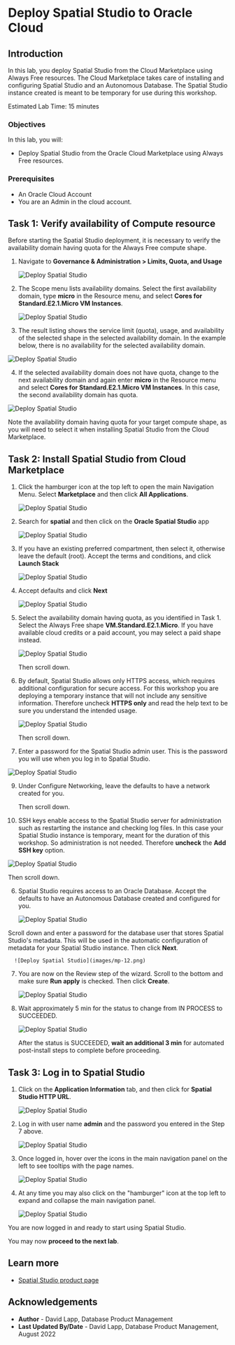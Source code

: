 # Deploy Spatial Studio to Oracle Cloud

## Introduction

In this lab, you deploy Spatial Studio from the Cloud Marketplace using Always Free resources. The Cloud Marketplace takes care of installing and configuring Spatial Studio and an Autonomous Database. The Spatial Studio instance created is meant to be temporary for use during this workshop. 

Estimated Lab Time: 15 minutes

### Objectives

In this lab, you will:
* Deploy Spatial Studio from the Oracle Cloud Marketplace using Always Free resources.

### Prerequisites

* An Oracle Cloud Account
* You are an Admin in the cloud account. 

<!-- *This is the "fold" - below items are collapsed by default* -->

## Task 1: Verify availability of Compute resource

Before starting the Spatial Studio deployment, it is necessary to verify the availability domain having quota for the Always Free compute shape. 

1. Navigate to **Governance & Administration > Limits, Quota, and Usage**

   ![Deploy Spatial Studio](images/quota-01.png)

2. The Scope menu lists availability domains. Select the first availability domain, type **micro** in the Resource menu, and select **Cores for Standard.E2.1.Micro VM Instances**. 

   ![Deploy Spatial Studio](images/quota-02.png)

3. The result listing shows the service limit (quota), usage, and availability of the selected shape in the selected availability domain. In the example below, there is no availability for the selected availability domain.

  ![Deploy Spatial Studio](images/quota-03.png)

4. If the selected availability domain does not have quota, change to the next availability domain and again enter **micro** in the Resource menu and select **Cores for Standard.E2.1.Micro VM Instances**. In this case, the second availability domain has quota.

 ![Deploy Spatial Studio](images/quota-04.png)

 Note the availability domain having quota for your target compute shape, as you will need to select it when installing Spatial Studio from the Cloud Marketplace. 


## Task 2: Install Spatial Studio from Cloud Marketplace

1. Click the hamburger icon at the top left to open the main Navigation Menu. Select **Marketplace** and then click **All Applications**.

   ![Deploy Spatial Studio](images/mp-01.png)

2. Search for **spatial** and then click on the **Oracle Spatial Studio** app

   ![Deploy Spatial Studio](images/mp-02.png)
 
4. If you have an existing preferred compartment, then select it, otherwise leave the default (root). Accept the terms and conditions, and click **Launch Stack**

   ![Deploy Spatial Studio](images/mp-04.png)


5. Accept defaults and click **Next**

   ![Deploy Spatial Studio](images/mp-05.png)

6. Select the availability domain having quota, as you identified in Task 1.  Select the Always Free shape **VM.Standard.E2.1.Micro**.  If you have available cloud credits or a paid account, you may select a paid shape instead.

   ![Deploy Spatial Studio](images/mp-06.png)

    Then scroll down.


7. By default, Spatial Studio allows only HTTPS access, which requires additional configuration for secure access. For this workshop you are deploying a temporary instance that will not include any sensitive information. Therefore uncheck **HTTPS only** and read the help text to be sure you understand the intended usage. 
  
   ![Deploy Spatial Studio](images/mp-07.png)

    Then scroll down.

8.  Enter a password for the Spatial Studio admin user. This is the password you will use when you log in to Spatial Studio.    

   ![Deploy Spatial Studio](images/mp-07a.png)


9.  Under Configure Networking, leave the defaults to have a network created for you.  

    Then scroll down.

10. SSH keys enable access to the Spatial Studio server for administration such as restarting the instance and checking log files. In this case your Spatial Studio instance is temporary, meant for the duration of this workshop. So administration is not needed. Therefore **uncheck** the **Add SSH key** option. 

   ![Deploy Spatial Studio](images/mp-09.png)

  Then scroll down.

6. Spatial Studio requires access to an Oracle Database. Accept the defaults to have an Autonomous Database created and configured for you.

     ![Deploy Spatial Studio](images/mp-11.png)

  Scroll down and enter a password for the database user that stores Spatial Studio's metadata. This will be used in the automatic configuration of metadata for your Spatial Studio instance. Then click **Next**.

      ![Deploy Spatial Studio](images/mp-12.png)

7. You are now on the Review step of the wizard. Scroll to the bottom and make sure **Run apply** is checked. Then click **Create**.

     ![Deploy Spatial Studio](images/mp-13.png)

8. Wait approximately 5 min for the status to change from IN PROCESS to SUCCEEDED. 
   
     ![Deploy Spatial Studio](images/mp-14.png)

   After the status is SUCCEEDED, **wait an additional 3 min** for automated post-install steps to complete before proceeding. 
   
## Task 3: Log in to Spatial Studio

1. Click on the **Application Information** tab, and then click for **Spatial Studio HTTP URL**.

   ![Deploy Spatial Studio](images/mp-15.png)


2. Log in with user name **admin** and the password you entered in the Step 7 above.

   ![Deploy Spatial Studio](images/mp-17.png)

4. Once logged in, hover over the icons in the main navigation panel on the left to see tooltips with the page names.

   ![Deploy Spatial Studio](images/mp-19.png)

5. At any time you may also click on the "hamburger" icon at the top left to expand and collapse the main navigation panel. 

   ![Deploy Spatial Studio](images/mp-20.png)   

You are now logged in and ready to start using Spatial Studio.

You may now **proceed to the next lab**.

## Learn more
* [Spatial Studio product page](https://oracle.com/goto/spatial)

## Acknowledgements
* **Author** - David Lapp, Database Product Management
* **Last Updated By/Date** - David Lapp, Database Product Management, August 2022


